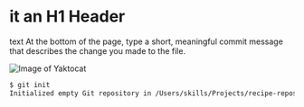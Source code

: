 # it an H1 Header
text At the bottom of the page, type a short, meaningful commit message that describes the change you made to the file.

![Image of Yaktocat](https://octodex.github.com/images/yaktocat.png "cat oriental")


```bash
$ git init
Initialized empty Git repository in /Users/skills/Projects/recipe-repository/.git/
```
